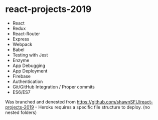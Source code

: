 # react-projects-2019
* React
* Redux
* React-Router
* Express
* Webpack
* Babel
* Testing with Jest
* Enzyme
* App Debugging
* App Deployment
* Firebase
* Authentication
* Git/GitHub Integration / Proper commits
* ES6/ES7


Was branched and denested from https://github.com/shawnSFU/react-projects-2019 - Heroku requires a specific file structure to deploy. (no nested folders) 

